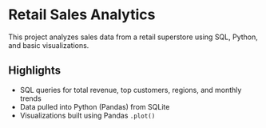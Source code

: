 # Retail Sales Analytics

This project analyzes sales data from a retail superstore using SQL, Python, and basic visualizations.

## Highlights
- SQL queries for total revenue, top customers, regions, and monthly trends
- Data pulled into Python (Pandas) from SQLite
- Visualizations built using Pandas `.plot()`
